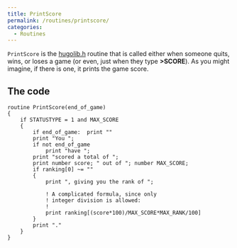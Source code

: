 ```yaml
---
title: PrintScore
permalink: /routines/printscore/
categories: 
  - Routines
---
```


`PrintScore` is the [hugolib.h](library/hugolib.h/) routine that is
called either when someone quits, wins, or loses a game (or even, just
when they type **&gt;SCORE**). As you might imagine, if there is one, it
prints the game score.

## The code

    routine PrintScore(end_of_game)
    {
        if STATUSTYPE = 1 and MAX_SCORE
        {
            if end_of_game:  print ""
            print "You ";
            if not end_of_game
                print "have ";
            print "scored a total of ";
            print number score; " out of "; number MAX_SCORE;
            if ranking[0] ~= ""
            {
                print ", giving you the rank of ";

                ! A complicated formula, since only
                ! integer division is allowed:
                !
                print ranking[(score*100)/MAX_SCORE*MAX_RANK/100]
            }
            print "."
        }
    }
